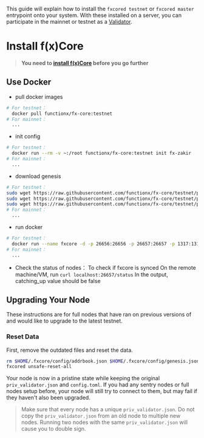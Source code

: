 This guide will explain how to install the `fxcored testnet` or `fxcored master` entrypoint onto your system.
With these installed on a server, you can participate in the mainnet or testnet as a [Validator](../validators/validator-setup.md).


# Install f(x)Core

> **You need to [install f(x)Core](./installation.md) before you go further**

## Use Docker

* pull docker images

```bash
# For testnet：
  docker pull functionx/fx-core:testnet
# For mainnet：
  ...  
```

* init config

```bash
# For testnet：
  docker run --rm -v ~:/root functionx/fx-core:testnet init fx-zakir
# For mainnet：
  ...  
```

* download genesis

```bash
# For testnet：
sudo wget https://raw.githubusercontent.com/functionx/fx-core/testnet/public/genesis.json -O ~/.fxcore/config/genesis.json
sudo wget https://raw.githubusercontent.com/functionx/fx-core/testnet/public/config.toml -O ~/.fxcore/config/config.toml
sudo wget https://raw.githubusercontent.com/functionx/fx-core/testnet/public/app.toml -O ~/.fxcore/config/app.toml
# For mainnet：  
  ...
```

* run docker

```bash
# For testnet：
  docker run --name fxcore -d -p 26656:26656 -p 26657:26657 -p 1317:1317 -p 26660:26660 -v ~:/root functionx/fx-core:testnet start
# For mainnet：
  ... 
```

* Check the status of nodes：
To check if fxcore is synced
On the remote machine/VM, run `curl localhost:26657/status`
In the output, catching_up value should be false

## Upgrading Your Node

These instructions are for full nodes that have ran on previous versions of and would like to upgrade to the latest testnet.

### Reset Data

First, remove the outdated files and reset the data.

```bash
rm $HOME/.fxcore/config/addrbook.json $HOME/.fxcore/config/genesis.json
fxcored unsafe-reset-all
```

Your node is now in a pristine state while keeping the original `priv_validator.json` and `config.toml`.
If you had any sentry nodes or full nodes setup before,
your node will still try to connect to them, but may fail if they haven't also been upgraded.


> Make sure that every node has a unique `priv_validator.json`.
Do not copy the `priv_validator.json` from an old node to multiple new nodes.
Running two nodes with the same `priv_validator.json` will cause you to double sign.
